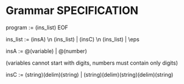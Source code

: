 # Grammar SPECIFICATION

program := (ins_list) EOF
  
ins_list := (insA) \n (ins_list) | (insC) \n (ins_list) | \eps
  
insA := @(variable) | @(number)

(variables cannot start with digits, numbers must contain only digits)

insC := (string)(delim)(string) | (string)(delim)(string)(delim)(string)
